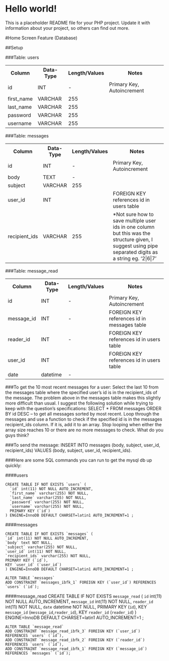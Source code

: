 # Hello world!

This is a placeholder README file for your PHP project. Update it with information about your
project, so others can find out more.

#Home Screen Feature (Database)

##Setup

###Table: users

<table>
	<tr>
		<th>Column</th>
		<th>Data-Type</th>
		<th>Length/Values</th>
		<th>Notes</th>
	</tr>
	<tr>
		<td>id</td>
		<td>INT</td>	
		<td>-</td>
		<td>Primary Key, Autoincrement</td>
	</tr>
	<tr>
		<td>first_name</td>
		<td>VARCHAR</td>	
		<td>255</td>
		<td></td>
	</tr>
	<tr>
		<td>last_name</td>
		<td>VARCHAR</td>	
		<td>255</td>
		<td></td>
	</tr>
	<tr>
		<td>password</td>
		<td>VARCHAR</td>	
		<td>255</td>
		<td></td>
	</tr>
	<tr>
		<td>username</td>
		<td>VARCHAR</td>	
		<td>255</td>
		<td></td>
	</tr>
</table>

###Table: messages

<table>
	<tr>
		<th>Column</th>
		<th>Data-Type</th>
		<th>Length/Values</th>
		<th>Notes</th>
	</tr>
	<tr>
		<td>id</td>
		<td>INT</td>	
		<td>-</td>
		<td>Primary Key, Autoincrement</td>
	</tr>
	<tr>
		<td>body</td>
		<td>TEXT</td>	
		<td>-</td>
		<td></td>
	</tr>
	<tr>
		<td>subject</td>
		<td>VARCHAR</td>	
		<td>255</td>
		<td></td>
	</tr>
	<tr>
		<td>user_id</td>
		<td>INT</td>	
		<td></td>
		<td>FOREIGN KEY references id in users table</td>
	</tr>
	<tr>
		<td>recipient_ids</td>
		<td>VARCHAR</td>	
		<td>255</td>
		<td>*Not sure how to save multiple user ids in one column but this was the structure given, I suggest using pipe separated digits as a string eg. ‘2|6|7’</td>
	</tr>
</table>

###Table: message_read

<table>
	<tr>
		<th>Column</th>
		<th>Data-Type</th>
		<th>Length/Values</th>
		<th>Notes</th>
	</tr>
	<tr>
		<td>id</td>
		<td>INT</td>	
		<td>-</td>
		<td>Primary Key, Autoincrement</td>
	</tr>
	<tr>
		<td>message_id</td>
		<td>INT</td>	
		<td>-</td>
		<td>FOREIGN KEY references id in messages table</td>
	</tr>
	<tr>
		<td>reader_id</td>
		<td>INT</td>	
		<td>-</td>
		<td>FOREIGN KEY references id in users table</td>
	</tr>
	<tr>
		<td>user_id</td>
		<td>INT</td>	
		<td></td>
		<td>FOREIGN KEY references id in users table</td>
	</tr>
	<tr>
		<td>date</td>
		<td>datetime</td>	
		<td>-</td>
		<td></td>
	</tr>
</table>

###To get the 10 most recent messages for a user:
Select the last 10 from the messages table where the specified user’s id is in the recipient_ids of the message. The problem above in the messages table makes this slightly more difficult than usual. I suggest the following solution while trying to keep with the question’s specifications:
SELECT * FROM messages ORDER BY id DESC – to get all messages sorted by most recent.
Loop through the messages and use a function to check if the specified id is in the messages recipient_ids column. If it is, add it to an array. 
Stop looping when either the array size reaches 10 or there are no more messages to check.
What do you guys think?

###To send the message:
INSERT INTO messages (body, subject, user_id, recipient_ids) VALUES (body, subject, user_id, recipient_ids).

###Here are some SQL commands you can run to get the mysql db up quickly:

####users
	
	
	CREATE TABLE IF NOT EXISTS `users` (
	  `id` int(11) NOT NULL AUTO_INCREMENT,
	  `first_name` varchar(255) NOT NULL,
	  `last_name` varchar(255) NOT NULL,
	  `password` varchar(255) NOT NULL,
	  `username` varchar(255) NOT NULL,
	  PRIMARY KEY (`id`)
	) ENGINE=InnoDB DEFAULT CHARSET=latin1 AUTO_INCREMENT=1 ;

####messages
    
	CREATE TABLE IF NOT EXISTS `messages` (
  	`id` int(11) NOT NULL AUTO_INCREMENT,
  	`body` text NOT NULL,
  	`subject` varchar(255) NOT NULL,
  	`user_id` int(11) NOT NULL,
  	`recipient_ids` varchar(255) NOT NULL,
  	PRIMARY KEY (`id`),
  	KEY `user_id` (`user_id`)
	) ENGINE=InnoDB DEFAULT CHARSET=latin1 AUTO_INCREMENT=1 ;

	ALTER TABLE `messages`
  	ADD CONSTRAINT `messages_ibfk_1` FOREIGN KEY (`user_id`) REFERENCES `users` (`id`);
	

####message_read
	CREATE TABLE IF NOT EXISTS `message_read` (
	  `id` int(11) NOT NULL AUTO_INCREMENT,
	  `message_id` int(11) NOT NULL,
	  `reader_id` int(11) NOT NULL,
	  `date` datetime NOT NULL,
	  PRIMARY KEY (`id`),
	  KEY `message_id` (`message_id`,`reader_id`),
	  KEY `reader_id` (`reader_id`)
	) ENGINE=InnoDB DEFAULT CHARSET=latin1 AUTO_INCREMENT=1 ;

	ALTER TABLE `message_read`
	ADD CONSTRAINT `message_read_ibfk_3` FOREIGN KEY (`user_id`) REFERENCES `users` (`id`),
	ADD CONSTRAINT `message_read_ibfk_2` FOREIGN KEY (`reader_id`) REFERENCES `users` (`id`),
	ADD CONSTRAINT `message_read_ibfk_1` FOREIGN KEY (`message_id`) REFERENCES `messages` (`id`);

